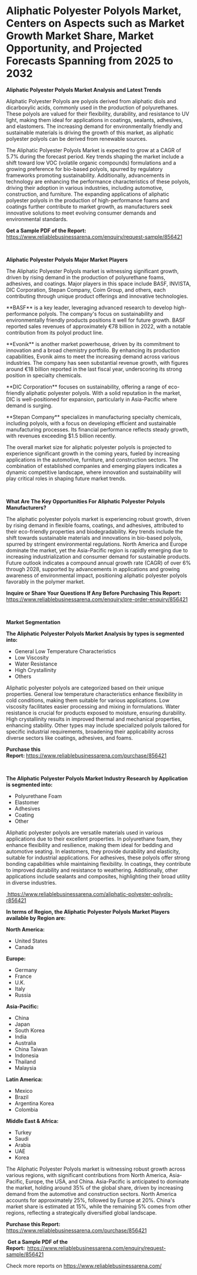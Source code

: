 <p><h1>Aliphatic Polyester Polyols Market, Centers on Aspects such as Market Growth Market Share, Market Opportunity, and Projected Forecasts Spanning from 2025 to 2032</h1></p><p><strong>Aliphatic Polyester Polyols Market Analysis and Latest Trends</strong></p>
<p><p>Aliphatic Polyester Polyols are polyols derived from aliphatic diols and dicarboxylic acids, commonly used in the production of polyurethanes. These polyols are valued for their flexibility, durability, and resistance to UV light, making them ideal for applications in coatings, sealants, adhesives, and elastomers. The increasing demand for environmentally friendly and sustainable materials is driving the growth of this market, as aliphatic polyester polyols can be derived from renewable sources.</p><p>The Aliphatic Polyester Polyols Market is expected to grow at a CAGR of 5.7% during the forecast period. Key trends shaping the market include a shift toward low VOC (volatile organic compounds) formulations and a growing preference for bio-based polyols, spurred by regulatory frameworks promoting sustainability. Additionally, advancements in technology are enhancing the performance characteristics of these polyols, driving their adoption in various industries, including automotive, construction, and furniture. The expanding applications of aliphatic polyester polyols in the production of high-performance foams and coatings further contribute to market growth, as manufacturers seek innovative solutions to meet evolving consumer demands and environmental standards.</p></p>
<p><strong>Get a Sample PDF of the Report:&nbsp;</strong> <a href="https://www.reliablebusinessarena.com/enquiry/request-sample/856421?utm_campaign=2177&utm_medium=2&utm_source=Github&utm_content=ia&utm_term=31032025&utm_id=aliphatic-polyester-polyols">https://www.reliablebusinessarena.com/enquiry/request-sample/856421</a></p>
<p>&nbsp;</p>
<p><strong>Aliphatic Polyester Polyols Major Market Players</strong></p>
<p><p>The Aliphatic Polyester Polyols market is witnessing significant growth, driven by rising demand in the production of polyurethane foams, adhesives, and coatings. Major players in this space include BASF, INVISTA, DIC Corporation, Stepan Company, Coim Group, and others, each contributing through unique product offerings and innovative technologies.</p><p>**BASF** is a key leader, leveraging advanced research to develop high-performance polyols. The company's focus on sustainability and environmentally friendly products positions it well for future growth. BASF reported sales revenues of approximately €78 billion in 2022, with a notable contribution from its polyol product line.</p><p>**Evonik** is another market powerhouse, driven by its commitment to innovation and a broad chemistry portfolio. By enhancing its production capabilities, Evonik aims to meet the increasing demand across various industries. The company has seen substantial revenue growth, with figures around €18 billion reported in the last fiscal year, underscoring its strong position in specialty chemicals.</p><p>**DIC Corporation** focuses on sustainability, offering a range of eco-friendly aliphatic polyester polyols. With a solid reputation in the market, DIC is well-positioned for expansion, particularly in Asia-Pacific where demand is surging.</p><p>**Stepan Company** specializes in manufacturing specialty chemicals, including polyols, with a focus on developing efficient and sustainable manufacturing processes. Its financial performance reflects steady growth, with revenues exceeding $1.5 billion recently.</p><p>The overall market size for aliphatic polyester polyols is projected to experience significant growth in the coming years, fueled by increasing applications in the automotive, furniture, and construction sectors. The combination of established companies and emerging players indicates a dynamic competitive landscape, where innovation and sustainability will play critical roles in shaping future market trends.</p></p>
<p>&nbsp;</p>
<p><strong>What Are The Key Opportunities For Aliphatic Polyester Polyols Manufacturers?</strong></p>
<p><p>The aliphatic polyester polyols market is experiencing robust growth, driven by rising demand in flexible foams, coatings, and adhesives, attributed to their eco-friendly properties and biodegradability. Key trends include the shift towards sustainable materials and innovations in bio-based polyols, spurred by stringent environmental regulations. North America and Europe dominate the market, yet the Asia-Pacific region is rapidly emerging due to increasing industrialization and consumer demand for sustainable products. Future outlook indicates a compound annual growth rate (CAGR) of over 6% through 2028, supported by advancements in applications and growing awareness of environmental impact, positioning aliphatic polyester polyols favorably in the polymer market.</p></p>
<p><strong>Inquire or Share Your Questions If Any Before Purchasing This Report:</strong> <a href="https://www.reliablebusinessarena.com/enquiry/pre-order-enquiry/856421?utm_campaign=2177&utm_medium=2&utm_source=Github&utm_content=ia&utm_term=31032025&utm_id=aliphatic-polyester-polyols">https://www.reliablebusinessarena.com/enquiry/pre-order-enquiry/856421</a></p>
<p>&nbsp;</p>
<p><strong>Market Segmentation</strong></p>
<p><strong>The Aliphatic Polyester Polyols Market Analysis by types is segmented into:</strong></p>
<p><ul><li>General Low Temperature Characteristics</li><li>Low Viscosity</li><li>Water Resistance</li><li>High Crystallinity</li><li>Others</li></ul></p>
<p><p>Aliphatic polyester polyols are categorized based on their unique properties. General low temperature characteristics enhance flexibility in cold conditions, making them suitable for various applications. Low viscosity facilitates easier processing and mixing in formulations. Water resistance is crucial for products exposed to moisture, ensuring durability. High crystallinity results in improved thermal and mechanical properties, enhancing stability. Other types may include specialized polyols tailored for specific industrial requirements, broadening their applicability across diverse sectors like coatings, adhesives, and foams.</p></p>
<p><strong>Purchase this Report:&nbsp;</strong><a href="https://www.reliablebusinessarena.com/purchase/856421?utm_campaign=2177&utm_medium=2&utm_source=Github&utm_content=ia&utm_term=31032025&utm_id=aliphatic-polyester-polyols">https://www.reliablebusinessarena.com/purchase/856421</a></p>
<p>&nbsp;</p>
<p><strong>The Aliphatic Polyester Polyols Market Industry Research by Application is segmented into:</strong></p>
<p><ul><li>Polyurethane Foam</li><li>Elastomer</li><li>Adhesives</li><li>Coating</li><li>Other</li></ul></p>
<p><p>Aliphatic polyester polyols are versatile materials used in various applications due to their excellent properties. In polyurethane foam, they enhance flexibility and resilience, making them ideal for bedding and automotive seating. In elastomers, they provide durability and elasticity, suitable for industrial applications. For adhesives, these polyols offer strong bonding capabilities while maintaining flexibility. In coatings, they contribute to improved durability and resistance to weathering. Additionally, other applications include sealants and composites, highlighting their broad utility in diverse industries.</p></p>
<p><a href="https://www.reliablebusinessarena.com/aliphatic-polyester-polyols-r856421?utm_campaign=2177&utm_medium=2&utm_source=Github&utm_content=ia&utm_term=31032025&utm_id=aliphatic-polyester-polyols">&nbsp;https://www.reliablebusinessarena.com/aliphatic-polyester-polyols-r856421</a></p>
<p><strong>In terms of Region, the Aliphatic Polyester Polyols Market Players available by Region are:</strong></p>
<p>
    <p> <strong> North America: </strong>
        <ul>
            <li>United States</li>
            <li>Canada</li>
        </ul>
        </p> 
    <p> <strong> Europe: </strong>
        <ul>
            <li>Germany</li>
            <li>France</li>
            <li>U.K.</li>
            <li>Italy</li>
            <li>Russia</li>
        </ul>
        </p> 
    <p> <strong> Asia-Pacific: </strong>
        <ul>
            <li>China</li>
            <li>Japan</li>
            <li>South Korea</li>
            <li>India</li>
            <li>Australia</li>
            <li>China Taiwan</li>
            <li>Indonesia</li>
            <li>Thailand</li>
            <li>Malaysia</li>
        </ul>
        </p> 
    <p> <strong> Latin America: </strong>
        <ul>
            <li>Mexico</li>
            <li>Brazil</li>
            <li>Argentina Korea</li>
            <li>Colombia</li>
        </ul>
        </p> 
    <p> <strong> Middle East & Africa: </strong>
        <ul>
            <li>Turkey</li>
            <li>Saudi</li>
            <li>Arabia</li>
            <li>UAE</li>
            <li>Korea</li>
        </ul>
    </p>
    </p>
<p><p>The Aliphatic Polyester Polyols market is witnessing robust growth across various regions, with significant contributions from North America, Asia-Pacific, Europe, the USA, and China. Asia-Pacific is anticipated to dominate the market, holding around 35% of the global share, driven by increasing demand from the automotive and construction sectors. North America accounts for approximately 25%, followed by Europe at 20%. China's market share is estimated at 15%, while the remaining 5% comes from other regions, reflecting a strategically diversified global landscape.</p></p>
<p><strong>Purchase this Report: </strong><a href="https://www.reliablebusinessarena.com/purchase/856421?utm_campaign=2177&utm_medium=2&utm_source=Github&utm_content=ia&utm_term=31032025&utm_id=aliphatic-polyester-polyols">https://www.reliablebusinessarena.com/purchase/856421</a></p>
<p>&nbsp;<strong>Get a Sample PDF of the Report:&nbsp;&nbsp;</strong><a href="https://www.reliablebusinessarena.com/enquiry/request-sample/856421?utm_campaign=2177&utm_medium=2&utm_source=Github&utm_content=ia&utm_term=31032025&utm_id=aliphatic-polyester-polyols">https://www.reliablebusinessarena.com/enquiry/request-sample/856421</a></p>
<p><strong></strong></p>
<p>Check more reports on <a href="https://www.reliablebusinessarena.com/?utm_campaign=2177&utm_medium=2&utm_source=Github&utm_content=ia&utm_term=31032025&utm_id=aliphatic-polyester-polyols">https://www.reliablebusinessarena.com/</a></p>